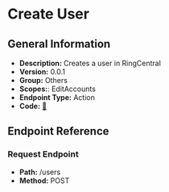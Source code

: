 # Create User

## General Information

- **Description:** Creates a user in RingCentral
- **Version:** 0.0.1
- **Group:** Others
- **Scopes:**: EditAccounts
- **Endpoint Type:** Action
- **Code:** [🔗](https://github.com/NangoHQ/integration-templates/tree/main/integrations/ring-central-sandbox/actions/create-user.ts)

## Endpoint Reference

### Request Endpoint

- **Path:** /users
- **Method:** POST
